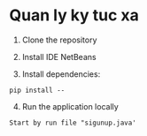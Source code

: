 # Quan ly ky tuc xa


1. Clone the repository


2. Install IDE NetBeans


3. Install dependencies:
```
pip install --
```

4. Run the application locally
```
Start by run file "sigunup.java'
```

